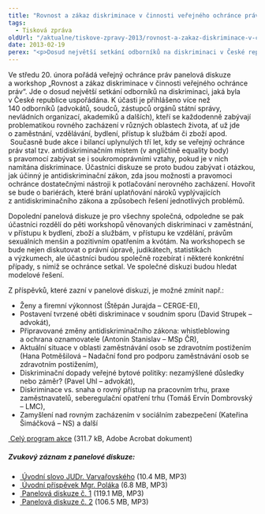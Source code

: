 ```yaml
---
title: "Rovnost a zákaz diskriminace v činnosti veřejného ochránce práv"
tags:
  - Tisková zpráva
oldUrl: "/aktualne/tiskove-zpravy-2013/rovnost-a-zakaz-diskriminace-v-cinnosti-verejneho-ochrance-prav"
date: 2013-02-19
perex: "<p>Dosud největší setkání odborníků na diskriminaci v České republice se uskuteční ve středu 20. února v Kanceláři veřejného ochránce práv.</p>"
---
```


<!-- imported from the old website -->

<p>Ve středu 20. února pořádá veřejný ochránce práv panelová diskuze a workshop „Rovnost a zákaz diskriminace v činnosti veřejného ochránce práv“. Jde o dosud největší setkání odborníků na diskriminaci, jaká byla v České republice uspořádána. K účasti je přihlášeno více než 140 odborníků (advokátů, soudců, zástupců orgánů státní správy, nevládních organizací, akademiků a dalších), kteří se každodenně zabývají problematikou rovného zacházení v různých oblastech života, ať už jde o zaměstnání, vzdělávání, bydlení, přístup k službám či zboží apod.  Současně bude akce i bilancí uplynulých tří let, kdy se veřejný ochránce práv stal tzv. antidiskriminačním místem (v angličtině equality body) s pravomocí zabývat se i soukromoprávními vztahy, pokud je v nich namítána diskriminace. Účastníci diskuze se proto budou zabývat i otázkou, jak účinný je antidiskriminační zákon, zda jsou možnosti a pravomoci ochránce dostatečnými nástroji k potlačování nerovného zacházení. Hovořit se bude o bariérách, které brání uplatňování nároků vyplývajících z antidiskriminačního zákona a způsobech řešení jednotlivých problémů. </p><p>Dopolední panelová diskuze je pro všechny společná, odpoledne se pak účastníci rozdělí do pěti workshopů věnovaných diskriminaci v zaměstnání, v přístupu k bydlení, zboží a službám, v přístupu ke vzdělání, právům sexuálních menšin a pozitivním opatřením a kvótám. Na workshopech se bude nejen diskutovat o právní úpravě, judikátech, statistikách a výzkumech, ale účastníci budou společně rozebírat i některé konkrétní případy, s nimiž se ochránce setkal. Ve společné diskuzi budou hledat modelové řešení.</p><p>Z příspěvků, které zazní v panelové diskuzi, je možné zmínit např.:</p><ul><li>Ženy a firemní výkonnost (Štěpán Jurajda – CERGE-EI), </li><li>Postavení tvrzené oběti diskriminace v soudním sporu (David Strupek – advokát), </li><li>Připravované změny antidiskriminačního zákona: whistleblowing a ochrana oznamovatele (Antonín Stanislav – MSp ČR), </li><li>Aktuální situace v oblasti zaměstnávání osob se zdravotním postižením (Hana Potměšilová – Nadační fond pro podporu zaměstnávání osob se zdravotním postižením), </li><li>Diskriminační dopady veřejné bytové politiky: nezamýšlené důsledky nebo záměr? (Pavel Uhl – advokát), </li><li>Diskriminace vs. snaha o rovný přístup na pracovním trhu, praxe zaměstnavatelů, seberegulační opatření trhu (Tomáš Ervín Dombrovský – LMC), </li><li>Zamyšlení nad rovným zacházením v sociálním zabezpečení (Kateřina Šimáčková – NS) a další</li></ul><p><a title="Otevření do nového okna" href="/uploads-import/Konference/Konference_DIS_2013/DIS-2013_Finalni-program.pdf" target="_blank"><img alt="" src="https://www.ochrance.cz/typo3/ext/od_linkdesc/icons/pdf.gif" class="od_linkdesc_icon" /> Celý program akce</a> (311.7 kB, Adobe Acrobat dokument)</p><h5>Zvukový záznam z panelové diskuze:</h5><ul><li><a title="Otevření do nového okna" href="/uploads-import/Konference/Konference_DIS_2013/Uvodni-slovo-VOP.mp3" target="_blank"><img alt="" src="https://www.ochrance.cz/typo3/ext/od_linkdesc/icons/mp3.gif" class="od_linkdesc_icon" /> Úvodní slovo JUDr. Varvařovského</a> (10.4 MB, MP3)</li><li><a title="Otevření do nového okna" href="/uploads-import/Konference/Konference_DIS_2013/Uvodni-prispevek-Polak_.mp3" target="_blank"><img alt="" src="https://www.ochrance.cz/typo3/ext/od_linkdesc/icons/mp3.gif" class="od_linkdesc_icon" /> Úvodní příspěvek Mgr. Poláka</a> (6.8 MB, MP3)</li><li><a title="Otevření do nového okna" href="/uploads-import/Konference/Konference_DIS_2013/Panel-1.mp3" target="_blank"><img alt="" src="https://www.ochrance.cz/typo3/ext/od_linkdesc/icons/mp3.gif" class="od_linkdesc_icon" /> Panelová diskuze č. 1</a> (119.1 MB, MP3)</li><li><a title="Otevření do nového okna" href="/uploads-import/Konference/Konference_DIS_2013/Panel-2.mp3" target="_blank"><img alt="" src="https://www.ochrance.cz/typo3/ext/od_linkdesc/icons/mp3.gif" class="od_linkdesc_icon" /> Panelová diskuze č. 2</a> (106.5 MB, MP3)</li></ul>

